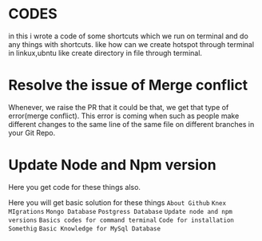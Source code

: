 # CODES
in this i wrote a code of some shortcuts which we run on terminal and do any things with shortcuts.
like how can we create hotspot through terminal in linkux,ubntu
like create directory in file through terminal.

# Resolve the issue of Merge conflict
Whenever, we raise the PR that it could be that, we get that type of error(merge conflict).
This error is coming when such as people make different changes to the same line of the same file on different branches in your Git Repo.

# Update Node and Npm version
Here you get code for these things also.

Here you will get basic solution for these things
`About Github`
`Knex MIgrations`
`Mongo Database`
`Postgress Database`
`Update node and npm versions`
`Basics codes for command terminal`
`Code for installation Somethig`
`Basic Knowledge for MySql Database`
